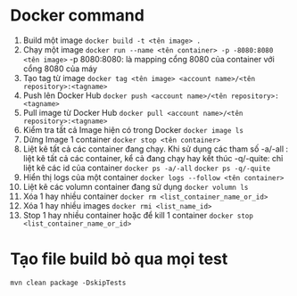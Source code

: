 # Docker command
1. Build một image
```docker build -t <tên image> .```
2. Chạy một image
```docker run --name <tên container> -p -8080:8080 <tên image>```
-p 8080:8080: là mapping cổng 8080 của container với cổng 8080 của máy
3. Tạo tag từ image
```docker tag <tên image> <account name>/<tên repository>:<tagname>```
4. Push lên Docker Hub
```docker push <account name>/<tên repository>:<tagname>```
5. Pull image từ Docker Hub
```docker pull <account name>/<tên repository>:<tagname>```
6. Kiểm tra tất cả Image hiện có trong Docker
```docker image ls```
7. Dừng Image 1 container
```docker stop <tên container>```
8. Liệt kê tất cả các container đang chạy. Khi sử dụng các tham số -a/-all : liệt kê tất cả các container, kể cả đang chạy hay kết thúc -q/-quite: chỉ liệt kê các id của container
```docker ps -a/-all```
```docker ps -q/-quite```
9. Hiển thị logs của một container
```docker logs --follow <tên container>```
10. Liệt kê các volumn container đang sử dụng
```docker volumn ls```
11. Xóa 1 hay nhiều container
```docker rm <list_container_name_or_id>```
12. Xóa 1 hay nhiều images
```docker rmi <list_name_id>```
13. Stop 1 hay nhiều container hoặc để kill 1 container
```docker stop <list_container_name_or_id>```
# Tạo file build bỏ qua mọi test
```mvn clean package -DskipTests```
